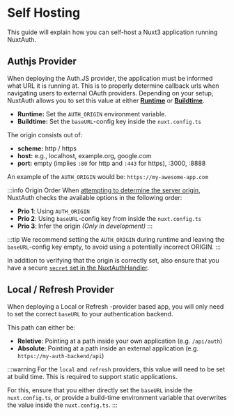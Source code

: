 # Self Hosting

This guide will explain how you can self-host a Nuxt3 application running NuxtAuth.

## Authjs Provider

When deploying the Auth.JS provider, the application must be informed what URL it is running at. This is to properly determine callback urls when navigating users to external OAuth providers. Depending on your setup, NuxtAuth allows you to set this value at either [**Runtime**](https://nuxt.com/docs/guide/going-further/hooks#app-hooks-runtime) or [**Buildtime**](https://nuxt.com/docs/guide/going-further/hooks#nuxt-hooks-build-time).

- **Runtime:** Set the `AUTH_ORIGIN` environment variable.
- **Buildtime:** Set the `baseURL`-config key inside the `nuxt.config.ts`

The origin consists out of:

- **scheme:** http / https
- **host:** e.g., localhost, example.org, google.com
- **port:** empty (implies `:80` for http and `:443` for https), :3000, :8888

An example of the `AUTH_ORIGIN` would be: `https://my-awesome-app.com`

:::info Origin Order
When [attempting to determine the server origin](https://github.com/sidebase/nuxt-auth/blob/main/src/runtime/server/services/utils.ts#L11), NuxtAuth checks the available options in the following order:
- **Prio 1**: Using `AUTH_ORIGIN`
- **Prio 2**: Using `baseURL`-config key from inside the `nuxt.config.ts`
- **Prio 3**: Infer the origin _(Only in development)_
:::

:::tip
We recommend setting the `AUTH_ORIGIN` during runtime and leaving the `baseURL`-config key empty, to avoid using a potentially incorrect ORIGIN.
:::

In addition to verifying that the origin is correctly set, also ensure that you have a secure [`secret` set in the NuxtAuthHandler](/guide/authjs/nuxt-auth-handler#secret).

## Local / Refresh Provider

When deploying a Local or Refresh -provider based app, you will only need to set the correct `baseURL` to your authentication backend.

This path can either be:

- **Reletive**: Pointing at a path inside your own application (e.g. `/api/auth`)
- **Absolute**: Pointing at a path inside an external application (e.g. `https://my-auth-backend/api`)

:::warning
For the `local` and `refresh` providers, this value will need to be set at build time. This is required to support static applications.

For this, ensure that you either directly set the `baseURL` inside the `nuxt.config.ts`, or provide a build-time environment variable that overwrites the value inside the `nuxt.config.ts`.
:::
